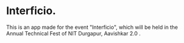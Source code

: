 # Interficio.

This is an app made for the event "Interficio", which will be held in the Annual Technical Fest of NIT Durgapur, Aavishkar 2.0 .
